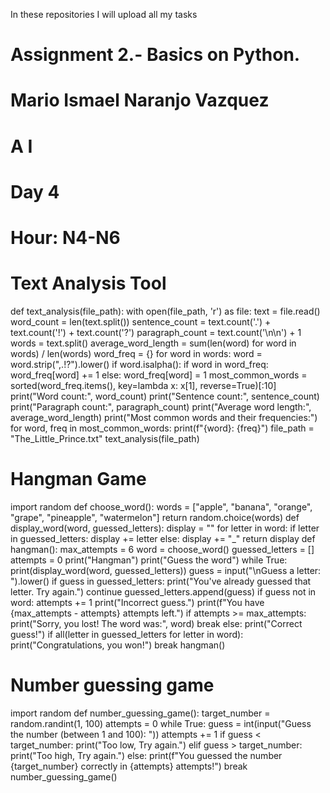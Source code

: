 In these repositories I will upload all my tasks
# Assignment 2.- Basics on Python.
# Mario Ismael Naranjo Vazquez 
# A I
# Day 4
# Hour: N4-N6
# Text Analysis Tool
def text_analysis(file_path):
    with open(file_path, 'r') as file:
        text = file.read()
    word_count = len(text.split())
    sentence_count = text.count('.') + text.count('!') + text.count('?')
    paragraph_count = text.count('\n\n') + 1
    words = text.split()
    average_word_length = sum(len(word) for word in words) / len(words)
    word_freq = {}
    for word in words:
        word = word.strip(",.!?").lower()
        if word.isalpha():
            if word in word_freq:
                word_freq[word] += 1
            else:
                word_freq[word] = 1
    most_common_words = sorted(word_freq.items(), key=lambda x: x[1], reverse=True)[:10]
    print("Word count:", word_count)
    print("Sentence count:", sentence_count)
    print("Paragraph count:", paragraph_count)
    print("Average word length:", average_word_length)
    print("Most common words and their frequencies:")
    for word, freq in most_common_words:
        print(f"{word}: {freq}")
file_path = "The_Little_Prince.txt"
text_analysis(file_path)

# Hangman Game
import random
def choose_word():
    words = ["apple", "banana", "orange", "grape", "pineapple", "watermelon"]
    return random.choice(words)
def display_word(word, guessed_letters):
    display = ""
    for letter in word:
        if letter in guessed_letters:
            display += letter
        else:
            display += "_"
    return display
def hangman():
    max_attempts = 6
    word = choose_word()
    guessed_letters = []
    attempts = 0
    print("Hangman")
    print("Guess the word")
    while True:
        print(display_word(word, guessed_letters))
        guess = input("\nGuess a letter: ").lower()
        if guess in guessed_letters:
            print("You've already guessed that letter. Try again.")
            continue
        guessed_letters.append(guess)
        if guess not in word:
            attempts += 1
            print("Incorrect guess.")
            print(f"You have {max_attempts - attempts} attempts left.")
            if attempts >= max_attempts:
                print("Sorry, you lost! The word was:", word)
                break
        else:
            print("Correct guess!")
            if all(letter in guessed_letters for letter in word):
                print("Congratulations, you won!")
                break
hangman()

# Number guessing game
import random
def number_guessing_game():
    target_number = random.randint(1, 100)
    attempts = 0
    while True:
        guess = int(input("Guess the number (between 1 and 100): "))
        attempts += 1
        if guess < target_number:
            print("Too low, Try again.")
        elif guess > target_number:
            print("Too high, Try again.")
        else:
            print(f"You guessed the number {target_number} correctly in {attempts} attempts!")
            break
number_guessing_game()

